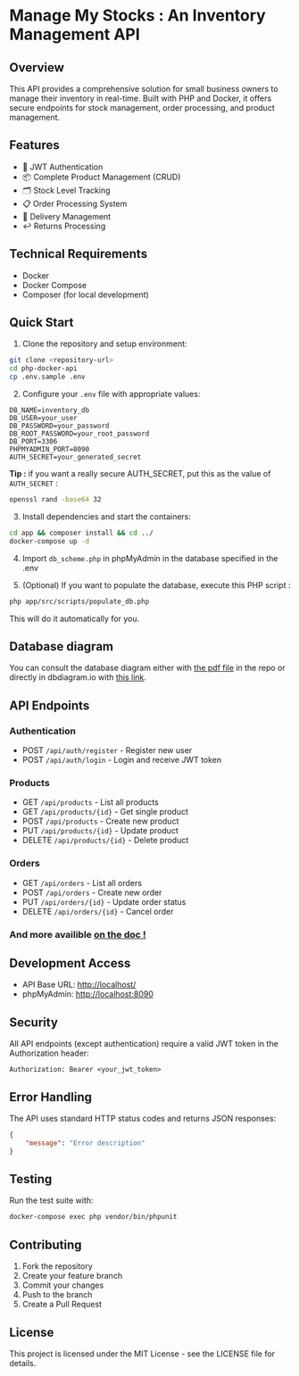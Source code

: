 # Manage My Stocks : An Inventory Management API

## Overview

This API provides a comprehensive solution for small business owners to manage their inventory in real-time. Built with PHP and Docker, it offers secure endpoints for stock management, order processing, and product management.

## Features

- 🔐 JWT Authentication
- 📦 Complete Product Management (CRUD)
- 🗂️ Stock Level Tracking
- 📋 Order Processing System
- 🚚 Delivery Management
- ↩️ Returns Processing

## Technical Requirements

- Docker
- Docker Compose
- Composer (for local development)

## Quick Start

1. Clone the repository and setup environment:
```sh
git clone <repository-url>
cd php-docker-api
cp .env.sample .env
```

2. Configure your `.env` file with appropriate values:
```properties
DB_NAME=inventory_db
DB_USER=your_user
DB_PASSWORD=your_password
DB_ROOT_PASSWORD=your_root_password
DB_PORT=3306
PHPMYADMIN_PORT=8090
AUTH_SECRET=your_generated_secret
```
**Tip :** if you want a really secure AUTH_SECRET, put this as the value of ``AUTH_SECRET`` :
```bash
openssl rand -base64 32
```

3. Install dependencies and start the containers:
```sh
cd app && composer install && cd ../
docker-compose up -d
```

4. Import ``db_scheme.php`` in phpMyAdmin in the database specified in the .env

5. (Optional) If you want to populate the database, execute this PHP script :
```sh
php app/src/scripts/populate_db.php
```
This will do it automatically for you.

## Database diagram

You can consult the database diagram either with [the pdf file](https://github.com/mtkuwav/manage-my-stocks/blob/main/database%20diagram.pdf) in the repo or directly in dbdiagram.io with [this link](https://dbdiagram.io/d/inventory-final-67ba1182263d6cf9a018de50).

## API Endpoints

### Authentication
- POST `/api/auth/register` - Register new user
- POST `/api/auth/login` - Login and receive JWT token

### Products
- GET `/api/products` - List all products
- GET `/api/products/{id}` - Get single product
- POST `/api/products` - Create new product
- PUT `/api/products/{id}` - Update product
- DELETE `/api/products/{id}` - Delete product

 ### Orders
- GET `/api/orders` - List all orders
- POST `/api/orders` - Create new order
- PUT `/api/orders/{id}` - Update order status
- DELETE `/api/orders/{id}` - Cancel order

### **And more availible [on the doc !](./DOCUMENTATION.md)**

## Development Access

- API Base URL: [http://localhost/](http://localhost/)
- phpMyAdmin: [http://localhost:8090](http://localhost:8090)
<!-- - API Documentation: [http://localhost/api/docs](http://localhost/api/docs) -->

## Security

All API endpoints (except authentication) require a valid JWT token in the Authorization header:
```
Authorization: Bearer <your_jwt_token>
```

## Error Handling

The API uses standard HTTP status codes and returns JSON responses:
```json
{
    "message": "Error description"
}
```

## Testing

Run the test suite with:
```sh
docker-compose exec php vendor/bin/phpunit
```

## Contributing

1. Fork the repository
2. Create your feature branch
3. Commit your changes
4. Push to the branch
5. Create a Pull Request

## License

This project is licensed under the MIT License - see the LICENSE file for details.
